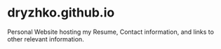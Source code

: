 # dryzhko.github.io

Personal Website hosting my Resume, Contact information, and links to other relevant information.
